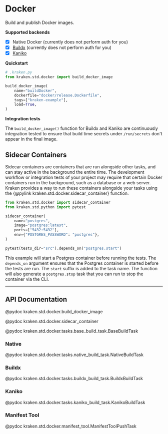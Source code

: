 # Docker

  [Kaniko]: https://github.com/GoogleContainerTools/kaniko
  [Buildx]: https://docs.docker.com/buildx/working-with-buildx/

Build and publish Docker images.

__Supported backends__

* [x] Native Docker (currently does not perform auth for you)
* [x] [Buildx][] (currently does not perform auth for you)
* [x] [Kaniko][]

__Quickstart__

```py
# .kraken.py
from kraken.std.docker import build_docker_image

build_docker_image(
    name="buildDocker",
    dockerfile="docker/release.Dockerfile",
    tags=["kraken-example"],
    load=True,
)
```

__Integration tests__

The `build_docker_image()` function for Buildx and Kaniko are continuously integration tested to ensure that build
time secrets under `/run/secrets` don't appear in the final image.


## Sidecar Containers

Sidecar containers are containers that are run alongside other tasks, and can stay active in the background the entire
time. The development workflow or integration tests of your project may require that certain Docker containers run in
the background, such as a database or a web server. Kraken provides a way to run these containers alongside your tasks
using the {@pylink kraken.std.docker.sidecar_container} function.

```py
from kraken.std.docker import sidecar_container
from kraken.std.python import pytest

sidecar_container(
    name="postgres",
    image="postgres:latest",
    ports=["5432:5432"],
    env={"POSTGRES_PASSWORD": "postgres"},
)

pytest(tests_dir="src").depends_on("postgres.start")
```

This example will start a Postgres container before running the tests. The `depends_on` argument ensures that the
Postgres container is started before the tests are run. The `start` suffix is added to the task name. The function
will also generate a `postgres.stop` task that you can run to stop the container via the CLI.

---

## API Documentation

@pydoc kraken.std.docker.build_docker_image

@pydoc kraken.std.docker.sidecar_container

@pydoc kraken.std.docker.tasks.base_build_task.BaseBuildTask

### Native

@pydoc kraken.std.docker.tasks.native_build_task.NativeBuildTask

### Buildx

@pydoc kraken.std.docker.tasks.buildx_build_task.BuildxBuildTask

### Kaniko

@pydoc kraken.std.docker.tasks.kaniko_build_task.KanikoBuildTask

### Manifest Tool

@pydoc kraken.std.docker.manifest_tool.ManifestToolPushTask
